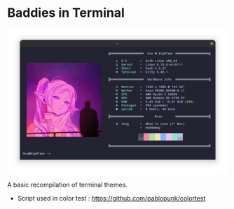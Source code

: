 # Baddies in Terminal

![screenshot](./README_ASSETS/screenshot.png)

A basic recompilation of terminal themes.

- Script used in color test : https://github.com/pablopunk/colortest